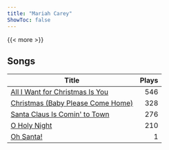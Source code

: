 ```yaml
---
title: "Mariah Carey"
ShowToc: false
---
```


{{< more >}}

## Songs
Title | Plays 
----- | -----: 
[All I Want for Christmas Is You](/songs/all-i-want-for-christmas-is-you) | 546
[Christmas (Baby Please Come Home)](/songs/christmas-baby-please-come-home) | 328
[Santa Claus Is Comin' to Town](/songs/santa-claus-is-comin-to-town) | 276
[O Holy Night](/songs/o-holy-night) | 210
[Oh Santa!](/songs/oh-santa) | 1

